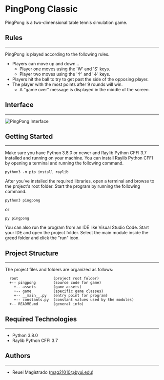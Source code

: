 # PingPong Classic

PingPong is a two-dimensional table tennis simulation game.

## Rules

---

PingPong is played according to the following rules.

- Players can move up and down...
  - Player one moves using the 'W' and 'S' keys.
  - Player two moves using the '↑' and '↓' keys.
- Players hit the ball to try to get past the side of the opposing player.
- The player with the most points after 9 rounds will win.
  - A "game over" message is displayed in the middle of the screen.

## Interface

---

![PingPong Interface](https://user-images.githubusercontent.com/44569083/197333600-92800b97-e369-4fd0-9a2a-9e53e3be2bdb.PNG)

## Getting Started

---

Make sure you have Python 3.8.0 or newer and Raylib Python CFFI 3.7 installed and running on your machine. You can install Raylib Python CFFI by opening a terminal and running the following command.

```
python3 -m pip install raylib
```

After you've installed the required libraries, open a terminal and browse to the project's root folder. Start the program by running the following command.

```
python3 pingpong
```

or

```
py pingpong
```

You can also run the program from an IDE like Visual Studio Code. Start your IDE and open the
project folder. Select the main module inside the greed folder and click the "run" icon.

## Project Structure

---

The project files and folders are organized as follows:

```
  root                (project root folder)
  +-- pingpong        (source code for game)
    +-- assets        (game assets)
    +-- game          (specific game classes)
    +-- __main__.py   (entry point for program)
    +-- constants.py  (constant values used by the modules)
  +-- README.md       (general info)
```

## Required Technologies

---

- Python 3.8.0
- Raylib Python CFFI 3.7

## Authors

---

- Reuel Magistrado (mag21010@byui.edu)
